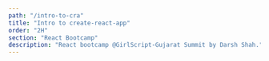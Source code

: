```yaml
---
path: "/intro-to-cra"
title: "Intro to create-react-app"
order: "2H"
section: "React Bootcamp"
description: "React bootcamp @GirlScript-Gujarat Summit by Darsh Shah."
---
```

